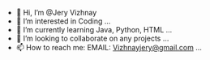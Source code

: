 - 👋 Hi, I’m @Jery Vizhnay
- 👀 I’m interested in Coding ...
- 🌱 I’m currently learning Java, Python, HTML ...
- 💞️ I’m looking to collaborate on any projects ...
- 📫 How to reach me: EMAIL: Vizhnayjery@gmail.com ...

<!---
Jeryv/Jeryv is a ✨ special ✨ repository because its `README.md` (this file) appears on your GitHub profile.
You can click the Preview link to take a look at your changes.
--->
